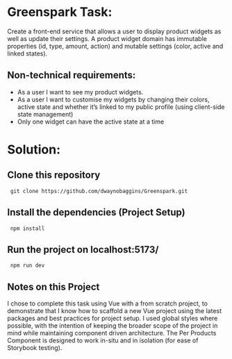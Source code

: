 # Greenspark Task:
Create a front-end service that allows a user to display product widgets as well as update their settings. A product widget domain has immutable properties (id, type, amount, action) and mutable settings (color, active and linked states).

## Non-technical requirements:
* As a user I want to see my product widgets.
* As a user I want to customise my widgets by changing their colors, active state and whether it’s linked to my public profile (using client-side state management)
* Only one widget can have the active state at a time

# Solution:

## Clone this repository

     git clone https://github.com/dwaynobaggins/Greenspark.git 
     
## Install the dependencies (Project Setup)

     npm install  

## Run the project on localhost:5173/

     npm run dev

## Notes on this Project

I chose to complete this task using Vue with a from scratch project, to demonstrate that I know how to scaffold a new Vue project using the latest packages and best practices for project setup.
I used global styles where possible, with the intention of keeping the broader scope of the project in mind while maintaining component driven architecture.
The Per Products Component is designed to work in-situ and in isolation (for ease of Storybook testing).
